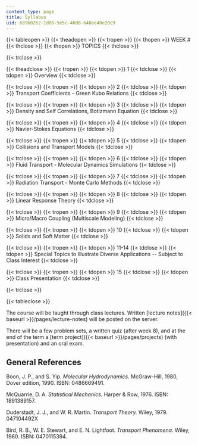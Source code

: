 ```yaml
---
content_type: page
title: Syllabus
uid: 689b0262-1d86-5e5c-40d8-648ee40e20c9
---
```


{{< tableopen >}}
{{< theadopen >}}
{{< tropen >}}
{{< thopen >}}
WEEK #
{{< thclose >}}
{{< thopen >}}
TOPICS
{{< thclose >}}

{{< trclose >}}

{{< theadclose >}}
{{< tropen >}}
{{< tdopen >}}
1
{{< tdclose >}}
{{< tdopen >}}
Overview
{{< tdclose >}}

{{< trclose >}}
{{< tropen >}}
{{< tdopen >}}
2
{{< tdclose >}}
{{< tdopen >}}
Transport Coefficients - Green Kubo Relations
{{< tdclose >}}

{{< trclose >}}
{{< tropen >}}
{{< tdopen >}}
3
{{< tdclose >}}
{{< tdopen >}}
Density and Self Correlations, Botlzmann Equation
{{< tdclose >}}

{{< trclose >}}
{{< tropen >}}
{{< tdopen >}}
4
{{< tdclose >}}
{{< tdopen >}}
Navier-Stokes Equations
{{< tdclose >}}

{{< trclose >}}
{{< tropen >}}
{{< tdopen >}}
5
{{< tdclose >}}
{{< tdopen >}}
Collisions and Transport Models
{{< tdclose >}}

{{< trclose >}}
{{< tropen >}}
{{< tdopen >}}
6
{{< tdclose >}}
{{< tdopen >}}
Fluid Transport - Molecular Dynamics Simulations
{{< tdclose >}}

{{< trclose >}}
{{< tropen >}}
{{< tdopen >}}
7
{{< tdclose >}}
{{< tdopen >}}
Radiation Transport - Monte Carlo Methods
{{< tdclose >}}

{{< trclose >}}
{{< tropen >}}
{{< tdopen >}}
8
{{< tdclose >}}
{{< tdopen >}}
Linear Response Theory
{{< tdclose >}}

{{< trclose >}}
{{< tropen >}}
{{< tdopen >}}
9
{{< tdclose >}}
{{< tdopen >}}
Micro/Macro Coupling (Multiscale Modeling)
{{< tdclose >}}

{{< trclose >}}
{{< tropen >}}
{{< tdopen >}}
10
{{< tdclose >}}
{{< tdopen >}}
Solids and Soft Matter
{{< tdclose >}}

{{< trclose >}}
{{< tropen >}}
{{< tdopen >}}
11-14
{{< tdclose >}}
{{< tdopen >}}
Special Topics to Illustrate Diverse Applications -- Subject to Class Interest
{{< tdclose >}}

{{< trclose >}}
{{< tropen >}}
{{< tdopen >}}
15
{{< tdclose >}}
{{< tdopen >}}
Class Presentation
{{< tdclose >}}

{{< trclose >}}

{{< tableclose >}}

The course will be taught through class lectures. Written [lecture notes]({{< baseurl >}}/pages/lecture-notes) will be posted on the server.

There will be a few problem sets, a written quiz (after week 8), and at the end of the term a [term project]({{< baseurl >}}/pages/projects) (with presentation) and an oral exam.

General References
------------------

Boon, J. P., and S. Yip. _Molecular Hydrodynamics._ McGraw-Hill, 1980, Dover edition, 1990. ISBN: 0486669491.

McQuarrie, D. A. _Statistical Mechanics._ Harper & Row, 1976. ISBN: 1891389157.

Duderstadt, J. J., and W. R. Martin. _Transport Theory._ Wiley, 1979. 047104492X

Bird, R. B., W. E. Stewart, and E. N. Lightfoot. _Transport Phenomena_. Wiley, 1960. ISBN: 0470115394.